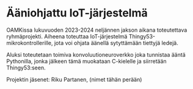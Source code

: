 # Ääniohjattu IoT-järjestelmä

OAMKissa lukuvuoden 2023-2024 neljännen jakson aikana toteutettava ryhmäprojekti.
Aiheena toteuttaa IoT-järjestelmä Thingy53-mikrokontrollerille, jota voi ohjata äänellä sytyttämään tiettyjä ledejä.

Aluksi toteutetaan toimiva konvoluutioneuroverkko joka tunnistaa ääntä Pythonilla, jonka jälkeen tämä muokataan C-kielelle ja siirretään Thingy53:seen.

Projektin jäsenet:
Riku Partanen, (nimet tähän perään)
